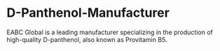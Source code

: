 # D-Panthenol-Manufacturer
EABC Global is a leading manufacturer specializing in the production of high-quality D-panthenol, also known as Provitamin B5. 
